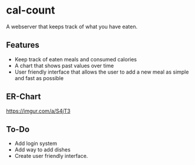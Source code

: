 # cal-count
A webserver that keeps track of what you have eaten.
## Features
* Keep track of eaten meals and consumed calories
* A chart that shows past values over time
* User friendly interface that allows the user to add a new meal as simple and fast as possible

## ER-Chart
https://imgur.com/a/S4jT3

## To-Do
* Add login system
* Add way to add dishes
* Create user friendly interface.
